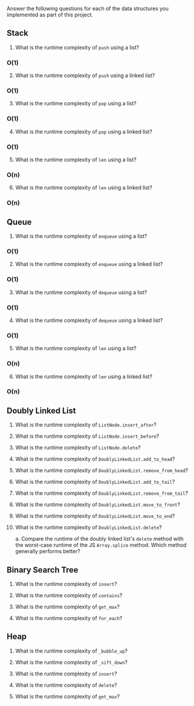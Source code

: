 Answer the following questions for each of the data structures you implemented as part of this project.

## Stack

1. What is the runtime complexity of `push` using a list?
### O(1)

2. What is the runtime complexity of `push` using a linked list?
### O(1)
3. What is the runtime complexity of `pop` using a list?
### O(1)

4. What is the runtime complexity of `pop` using a linked list?
### O(1)
5. What is the runtime complexity of `len` using a list?
### O(n)
6. What is the runtime complexity of `len` using a linked list?
### O(n)

## Queue

1. What is the runtime complexity of `enqueue` using a list?
### O(1)
2. What is the runtime complexity of `enqueue` using a linked list?
### O(1)
3. What is the runtime complexity of `dequeue` using a list?
### O(1)
4. What is the runtime complexity of `dequeue` using a linked list?
### O(1)
5. What is the runtime complexity of `len` using a list?
### O(n)
6. What is the runtime complexity of `len` using a linked list?
### O(n)

## Doubly Linked List

1. What is the runtime complexity of `ListNode.insert_after`?

2. What is the runtime complexity of `ListNode.insert_before`?

3. What is the runtime complexity of `ListNode.delete`?

4. What is the runtime complexity of `DoublyLinkedList.add_to_head`?

5. What is the runtime complexity of `DoublyLinkedList.remove_from_head`?

6. What is the runtime complexity of `DoublyLinkedList.add_to_tail`?

7. What is the runtime complexity of `DoublyLinkedList.remove_from_tail`?

8. What is the runtime complexity of `DoublyLinkedList.move_to_front`?

9. What is the runtime complexity of `DoublyLinkedList.move_to_end`?

10. What is the runtime complexity of `DoublyLinkedList.delete`?

    a. Compare the runtime of the doubly linked list's `delete` method with the worst-case runtime of the JS `Array.splice` method. Which method generally performs better?

## Binary Search Tree

1. What is the runtime complexity of `insert`? 

2. What is the runtime complexity of `contains`?

3. What is the runtime complexity of `get_max`? 

4. What is the runtime complexity of `for_each`?
    
## Heap

1. What is the runtime complexity of `_bubble_up`?

2. What is the runtime complexity of `_sift_down`?

3. What is the runtime complexity of `insert`?

4. What is the runtime complexity of `delete`?

5. What is the runtime complexity of `get_max`?
